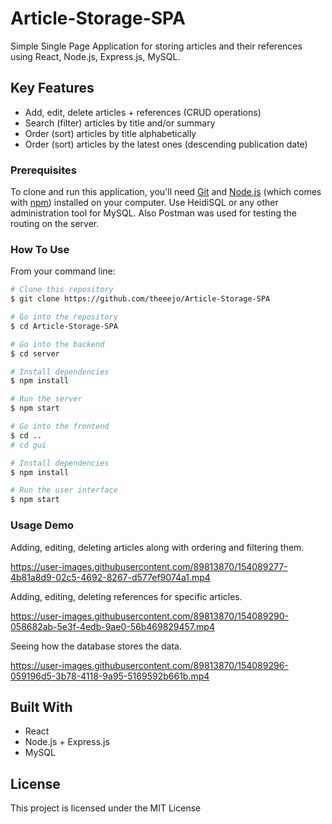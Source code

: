 # Article-Storage-SPA

Simple Single Page Application for storing articles and their references using React, Node.js, Express.js, MySQL.

## Key Features

* Add, edit, delete articles + references (CRUD operations)
* Search (filter) articles by title and/or summary
* Order (sort) articles by title alphabetically
* Order (sort) articles by the latest ones (descending publication date)

### Prerequisites
To clone and run this application, you'll need [Git](https://git-scm.com) and [Node.js](https://nodejs.org/en/download/) (which comes with [npm](http://npmjs.com)) installed on your computer.
Use HeidiSQL or any other administration tool for MySQL. Also Postman was used for testing the routing on the server.

### How To Use

From your command line:
```bash
# Clone this repository
$ git clone https://github.com/theeejo/Article-Storage-SPA

# Go into the repository
$ cd Article-Storage-SPA

# Go into the backend
$ cd server

# Install dependencies
$ npm install

# Run the server
$ npm start

# Go into the frontend
$ cd ..
# cd gui

# Install dependencies
$ npm install

# Run the user interface
$ npm start
```

### Usage Demo

Adding, editing, deleting articles along with ordering and filtering them.

https://user-images.githubusercontent.com/89813870/154089277-4b81a8d9-02c5-4692-8267-d577ef9074a1.mp4

Adding, editing, deleting references for specific articles.

https://user-images.githubusercontent.com/89813870/154089290-058682ab-5e3f-4edb-9ae0-56b469829457.mp4

Seeing how the database stores the data. 

https://user-images.githubusercontent.com/89813870/154089296-059196d5-3b78-4118-9a95-5169592b661b.mp4


## Built With

* React
* Node.js + Express.js
* MySQL

## License

This project is licensed under the MIT License

